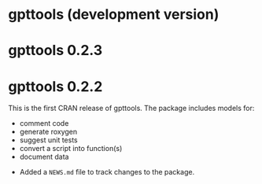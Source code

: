 # gpttools (development version)

# gpttools 0.2.3

# gpttools 0.2.2

This is the first CRAN release of gpttools. The package includes models for:

-  comment code
-  generate roxygen
-  suggest unit tests
-  convert a script into function(s)
-  document data

* Added a `NEWS.md` file to track changes to the package.

